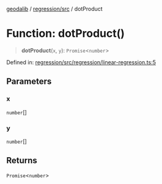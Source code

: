 [geodalib](../../../modules.md) / [regression/src](../index.md) / dotProduct

# Function: dotProduct()

> **dotProduct**(`x`, `y`): `Promise`\<`number`\>

Defined in: [regression/src/regression/linear-regression.ts:5](https://github.com/GeoDaCenter/geoda-lib/blob/5c8fba7800a0ff8c8ed4b8b260cc40d1229fb38a/js/packages/regression/src/regression/linear-regression.ts#L5)

## Parameters

### x

`number`[]

### y

`number`[]

## Returns

`Promise`\<`number`\>

